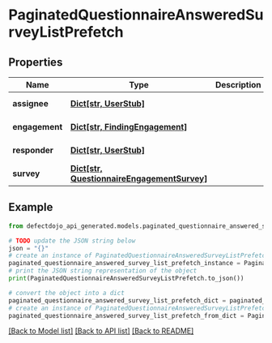 # PaginatedQuestionnaireAnsweredSurveyListPrefetch


## Properties

Name | Type | Description | Notes
------------ | ------------- | ------------- | -------------
**assignee** | [**Dict[str, UserStub]**](UserStub.md) |  | [optional] [readonly] 
**engagement** | [**Dict[str, FindingEngagement]**](FindingEngagement.md) |  | [optional] [readonly] 
**responder** | [**Dict[str, UserStub]**](UserStub.md) |  | [optional] [readonly] 
**survey** | [**Dict[str, QuestionnaireEngagementSurvey]**](QuestionnaireEngagementSurvey.md) |  | [optional] [readonly] 

## Example

```python
from defectdojo_api_generated.models.paginated_questionnaire_answered_survey_list_prefetch import PaginatedQuestionnaireAnsweredSurveyListPrefetch

# TODO update the JSON string below
json = "{}"
# create an instance of PaginatedQuestionnaireAnsweredSurveyListPrefetch from a JSON string
paginated_questionnaire_answered_survey_list_prefetch_instance = PaginatedQuestionnaireAnsweredSurveyListPrefetch.from_json(json)
# print the JSON string representation of the object
print(PaginatedQuestionnaireAnsweredSurveyListPrefetch.to_json())

# convert the object into a dict
paginated_questionnaire_answered_survey_list_prefetch_dict = paginated_questionnaire_answered_survey_list_prefetch_instance.to_dict()
# create an instance of PaginatedQuestionnaireAnsweredSurveyListPrefetch from a dict
paginated_questionnaire_answered_survey_list_prefetch_from_dict = PaginatedQuestionnaireAnsweredSurveyListPrefetch.from_dict(paginated_questionnaire_answered_survey_list_prefetch_dict)
```
[[Back to Model list]](../README.md#documentation-for-models) [[Back to API list]](../README.md#documentation-for-api-endpoints) [[Back to README]](../README.md)


